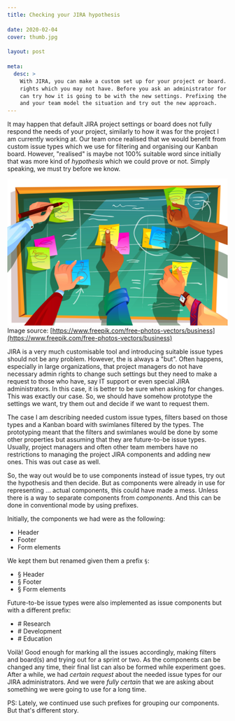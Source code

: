 ```yaml
---
title: Checking your JIRA hypothesis

date: 2020-02-04
cover: thumb.jpg

layout: post

meta:
  desc: >
    With JIRA, you can make a custom set up for your project or board. But that requires admin
    rights which you may not have. Before you ask an administrator for the needed changes, you
    can try how it is going to be with the new settings. Prefixing the components may help you
    and your team model the situation and try out the new approach.
---
```


<div data-excerpt>

It may happen that default JIRA project settings or board does not fully respond the needs of your project, similarly to how it was for the project I am currently working at. Our team once realised that we would benefit from custom issue types which we use for filtering and organising our Kanban board. However, "realised" is maybe not 100% suitable word since initially that was more kind of _hypothesis_ which we could prove or not. Simply speaking, we must try before we know.

</div>

<div class="small" markdown="1">

![](thumb.jpg)<br/>
Image source:
[https://www.freepik.com/free-photos-vectors/business](https://www.freepik.com/free-photos-vectors/business)

</div>

JIRA is a very much customisable tool and introducing suitable issue types should not be any problem. However, the is always a "but". Often happens, especially in large organizations, that project managers do not have necessary admin rights to change such settings but they need to make a request to those who have, say IT support or even special JIRA administrators. In this case, it is better to be sure when asking for changes. This was exactly our case. So, we should have somehow prototype the settings we want, try them out and decide if we want to request them.

The case I am describing needed custom issue types, filters based on those types and a Kanban board with swimlanes filtered by the types. The prototyping meant that the filters and swimlanes would be done by some other properties but assuming that they are future-to-be issue types. Usually, project managers and often other team members have no restrictions to managing the project JIRA components and adding new ones. This was out case as well.

So, the way out would be to use components instead of issue types, try out the hypothesis and then decide. But as components were already in use for representing ... actual components, this could have made a mess. Unless there is a way to separate components from _components_. And this can be done in conventional mode by using prefixes.

Initially, the components we had were as the following:

- Header
- Footer
- Form elements

We kept them but renamed given them a prefix `§`:

- § Header
- § Footer
- § Form elements

Future-to-be issue types were also implemented as issue components but with a different prefix:

- \# Research
- \# Development
- \# Education

Voilà! Good enough for marking all the issues accordingly, making filters and board(s) and trying out for a sprint or two. As the components can be changed any time, their final list can also be formed while experiment goes. After a while, we had _certain request_ about the needed issue types for our JIRA administrators. And we were _fully certain_ that we are asking about something we were going to use for a long time.

PS: Lately, we continued use such prefixes for grouping our components. But that's different story.
